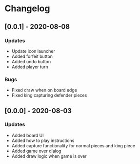 # Changelog

## [0.0.1] - 2020-08-08
### Updates
- Update icon launcher
- Added forfeit button
- Added undo button
- Added player turn

### Bugs
- Fixed draw when on board edge
- Fixed king capturing defender pieces

## [0.0.0] - 2020-08-03
### Updates
- Added board UI
- Added how to play instructions
- Added capture functionality for normal pieces and king piece
- Added game over dialog
- Added draw logic when game is over